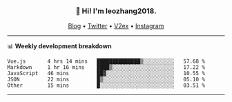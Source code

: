 <h3 align="center">👋 Hi! I'm leozhang2018.</h3>
<p align="center">
  <a href="https://code.leozhang2018.me">Blog</a> •
  <a href="https://twitter.com/leozhang2018">Twitter</a> •
  <a href="https://www.v2ex.com/member/leozhang">V2ex</a> •
  <a href="https://www.instagram.com/leozhanghere">Instagram</a>
</p>

-------

📊 **Weekly development breakdown**
<!--START_SECTION:waka-->
```text
Vue.js       4 hrs 14 mins   ██████████████▒░░░░░░░░░░   57.68 % 
Markdown     1 hr 16 mins    ████▒░░░░░░░░░░░░░░░░░░░░   17.22 % 
JavaScript   46 mins         ██▓░░░░░░░░░░░░░░░░░░░░░░   10.55 % 
JSON         22 mins         █▒░░░░░░░░░░░░░░░░░░░░░░░   05.10 % 
Other        15 mins         █░░░░░░░░░░░░░░░░░░░░░░░░   03.51 % 
```
<!--END_SECTION:waka-->
-------

